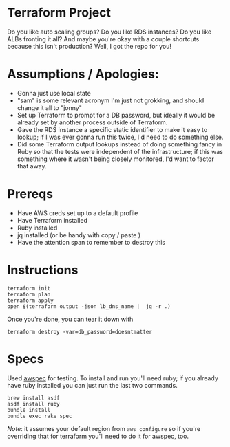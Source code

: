 # Terraform Project #

Do you like auto scaling groups? Do you like RDS instances? Do you like ALBs fronting it all? And maybe you're okay with a couple shortcuts because this isn't production? Well, I got the repo for you!

# Assumptions / Apologies:
* Gonna just use local state 
* "sam" is some relevant acronym I'm just not grokking, and should change it all to "jonny"
* Set up Terraform to prompt for a DB password, but ideally it would be already set by another process outside of Terraform.
* Gave the RDS instance a specific static identifier to make it easy to lookup; if I was ever gonna run this twice, I'd need to do something else.
* Did some Terraform output lookups instead of doing something fancy in Ruby so that the tests were independent of the infrastructure; if this was something where it wasn't being closely monitored, I'd want to factor that away.

# Prereqs
* Have AWS creds set up to a default profile
* Have Terraform installed
* Ruby installed
* jq installed (or be handy with copy / paste )
* Have the attention span to remember to destroy this 

# Instructions

	terraform init
	terraform plan
    terraform apply 
    open $(terraform output -json lb_dns_name |  jq -r .)

Once you're done, you can tear it down with

	terraform destroy -var=db_password=doesntmatter

# Specs

Used [awspec](https://github.com/k1LoW/awspec/) for testing. To install and run you'll need ruby; if you already have ruby installed you can just run the last two commands. 

	brew install asdf
	asdf install ruby
	bundle install
	bundle exec rake spec

*Note*: it assumes your default region from `aws configure` so if you're overriding that for terraform you'll need to do it for awspec, too.
